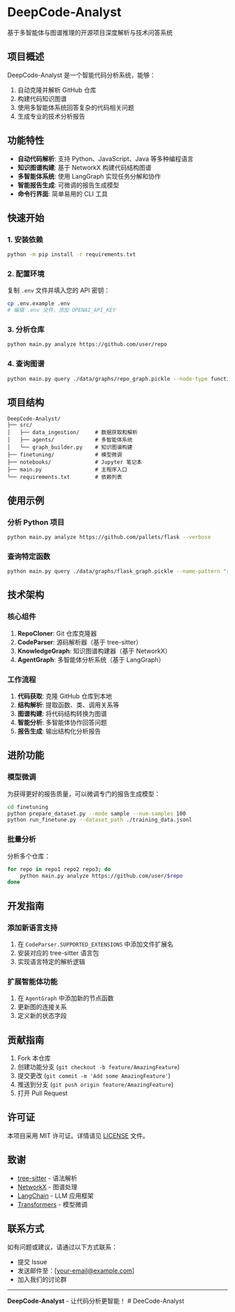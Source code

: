 ﻿# DeepCode-Analyst

基于多智能体与图谱推理的开源项目深度解析与技术问答系统

## 项目概述

DeepCode-Analyst 是一个智能代码分析系统，能够：

1. 自动克隆并解析 GitHub 仓库
2. 构建代码知识图谱
3. 使用多智能体系统回答复杂的代码相关问题
4. 生成专业的技术分析报告

## 功能特性

- **自动代码解析**: 支持 Python、JavaScript、Java 等多种编程语言
- **知识图谱构建**: 基于 NetworkX 构建代码结构图谱
- **多智能体系统**: 使用 LangGraph 实现任务分解和协作
- **智能报告生成**: 可微调的报告生成模型
- **命令行界面**: 简单易用的 CLI 工具

## 快速开始

### 1. 安装依赖

```bash
python -m pip install -r requirements.txt
```

### 2. 配置环境

复制 `.env` 文件并填入您的 API 密钥：

```bash
cp .env.example .env
# 编辑 .env 文件，添加 OPENAI_API_KEY
```

### 3. 分析仓库

```bash
python main.py analyze https://github.com/user/repo
```

### 4. 查询图谱

```bash
python main.py query ./data/graphs/repo_graph.pickle --node-type function
```

## 项目结构

```
DeepCode-Analyst/
├── src/
│   ├── data_ingestion/     # 数据获取和解析
│   ├── agents/             # 多智能体系统  
│   └── graph_builder.py    # 知识图谱构建
├── finetuning/             # 模型微调
├── notebooks/              # Jupyter 笔记本
├── main.py                 # 主程序入口
└── requirements.txt        # 依赖列表
```

## 使用示例

### 分析 Python 项目
```bash
python main.py analyze https://github.com/pallets/flask --verbose
```

### 查询特定函数
```bash  
python main.py query ./data/graphs/flask_graph.pickle --name-pattern "route"
```

## 技术架构

### 核心组件

1. **RepoCloner**: Git 仓库克隆器
2. **CodeParser**: 源码解析器（基于 tree-sitter）
3. **KnowledgeGraph**: 知识图谱构建器（基于 NetworkX）
4. **AgentGraph**: 多智能体分析系统（基于 LangGraph）

### 工作流程

1. **代码获取**: 克隆 GitHub 仓库到本地
2. **结构解析**: 提取函数、类、调用关系等
3. **图谱构建**: 将代码结构转换为图谱
4. **智能分析**: 多智能体协作回答问题
5. **报告生成**: 输出结构化分析报告

## 进阶功能

### 模型微调

为获得更好的报告质量，可以微调专门的报告生成模型：

```bash
cd finetuning
python prepare_dataset.py --mode sample --num-samples 100
python run_finetune.py --dataset_path ./training_data.jsonl
```

### 批量分析

分析多个仓库：

```bash
for repo in repo1 repo2 repo3; do
    python main.py analyze https://github.com/user/$repo
done
```

## 开发指南

### 添加新语言支持

1. 在 `CodeParser.SUPPORTED_EXTENSIONS` 中添加文件扩展名
2. 安装对应的 tree-sitter 语言包  
3. 实现语言特定的解析逻辑

### 扩展智能体功能

1. 在 `AgentGraph` 中添加新的节点函数
2. 更新图的连接关系
3. 定义新的状态字段

## 贡献指南

1. Fork 本仓库
2. 创建功能分支 (`git checkout -b feature/AmazingFeature`)
3. 提交更改 (`git commit -m 'Add some AmazingFeature'`)
4. 推送到分支 (`git push origin feature/AmazingFeature`)
5. 打开 Pull Request

## 许可证

本项目采用 MIT 许可证。详情请见 [LICENSE](LICENSE) 文件。

## 致谢

- [tree-sitter](https://tree-sitter.github.io/) - 语法解析
- [NetworkX](https://networkx.org/) - 图谱处理
- [LangChain](https://langchain.com/) - LLM 应用框架
- [Transformers](https://huggingface.co/transformers/) - 模型微调

## 联系方式

如有问题或建议，请通过以下方式联系：

- 提交 Issue
- 发送邮件至：[your-email@example.com]
- 加入我们的讨论群

---

**DeepCode-Analyst** - 让代码分析更智能！
#   D e e C o d e - A n a l y s t  
 